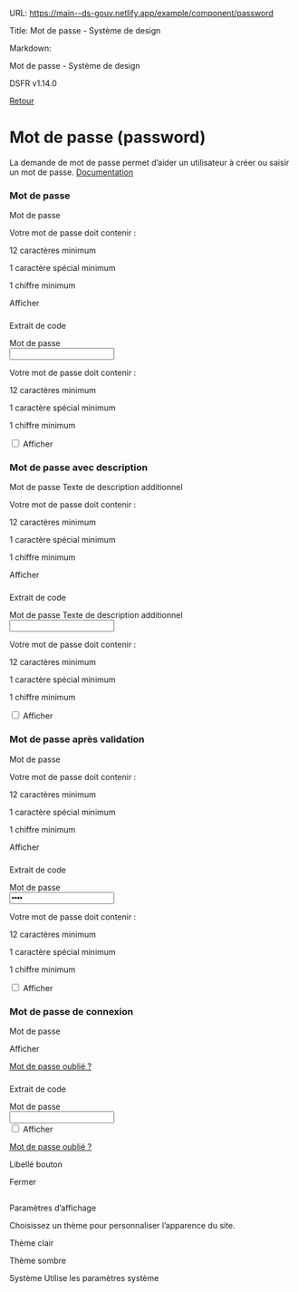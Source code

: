 URL:
https://main--ds-gouv.netlify.app/example/component/password

Title:
Mot de passe - Système de design

Markdown:


Mot de passe - Système de design


DSFR v1.14.0


[Retour](../)


# Mot de passe (password)


La demande de mot de passe permet d’aider un utilisateur à créer ou saisir un mot de passe.
[Documentation](https://www.systeme-de-design.gouv.fr/elements-d-interface/composants/mot-de-passe)


### Mot de passe


Mot de passe


Votre mot de passe doit contenir :


12 caractères minimum


1 caractère spécial minimum


1 chiffre minimum


Afficher


###
Extrait de code


<div class="fr-password" id="password-5803">
<label class="fr-password__label fr-label" for="password-5803-input">
Mot de passe
</label>
<div class="fr-input-wrap">
<input class="fr-password__input fr-input" autocapitalize="off" autocorrect="off" aria-describedby="password-5803-input-messages" aria-required="true" name="password" autocomplete="new-password" id="password-5803-input" type="password">
</div>
<div class="fr-messages-group" id="password-5803-input-messages" aria-live="polite">
<p class="fr-message" id="password-5803-input-message">Votre mot de passe doit contenir :</p>
<p class="fr-message fr-message--info" data-fr-valid="validé" data-fr-error="en erreur" id="password-5803-input-message-info">12 caractères minimum</p>
<p class="fr-message fr-message--info" data-fr-valid="validé" data-fr-error="en erreur" id="password-5803-input-message-info-1">1 caractère spécial minimum</p>
<p class="fr-message fr-message--info" data-fr-valid="validé" data-fr-error="en erreur" id="password-5803-input-message-info-2">1 chiffre minimum</p>
</div>
<div class="fr-password__checkbox fr-checkbox-group fr-checkbox-group--sm">
<input aria-label="Afficher le mot de passe" id="password-5803-show" type="checkbox">
<label class="fr--password__checkbox fr-label" for="password-5803-show">
Afficher
</label>
</div>
</div>


### Mot de passe avec description


Mot de passe
Texte de description additionnel


Votre mot de passe doit contenir :


12 caractères minimum


1 caractère spécial minimum


1 chiffre minimum


Afficher


###
Extrait de code


<div class="fr-password" id="password-5806">
<label class="fr-password__label fr-label" for="password-5806-input">
Mot de passe
<span class="fr-hint-text">Texte de description additionnel</span>
</label>
<div class="fr-input-wrap">
<input class="fr-password__input fr-input" autocapitalize="off" autocorrect="off" aria-describedby="password-5806-input-messages" aria-required="true" name="password" autocomplete="new-password" id="password-5806-input" type="password">
</div>
<div class="fr-messages-group" id="password-5806-input-messages" aria-live="polite">
<p class="fr-message" id="password-5806-input-message">Votre mot de passe doit contenir :</p>
<p class="fr-message fr-message--info" data-fr-valid="validé" data-fr-error="en erreur" id="password-5806-input-message-info">12 caractères minimum</p>
<p class="fr-message fr-message--info" data-fr-valid="validé" data-fr-error="en erreur" id="password-5806-input-message-info-1">1 caractère spécial minimum</p>
<p class="fr-message fr-message--info" data-fr-valid="validé" data-fr-error="en erreur" id="password-5806-input-message-info-2">1 chiffre minimum</p>
</div>
<div class="fr-password__checkbox fr-checkbox-group fr-checkbox-group--sm">
<input aria-label="Afficher le mot de passe" id="password-5806-show" type="checkbox">
<label class="fr--password__checkbox fr-label" for="password-5806-show">
Afficher
</label>
</div>
</div>


### Mot de passe après validation


Mot de passe


Votre mot de passe doit contenir :


12 caractères minimum


1 caractère spécial minimum


1 chiffre minimum


Afficher


###
Extrait de code


<div class="fr-password" id="password-5809">
<label class="fr-password__label fr-label" for="password-5809-input">
Mot de passe
</label>
<div class="fr-input-wrap">
<input class="fr-password__input fr-input" autocapitalize="off" autocorrect="off" aria-describedby="password-5809-input-messages" aria-required="true" name="password" value="x8A@" autocomplete="new-password" id="password-5809-input" type="password">
</div>
<div class="fr-messages-group" id="password-5809-input-messages" aria-live="polite">
<p class="fr-message" id="password-5809-input-message">Votre mot de passe doit contenir :</p>
<p class="fr-message fr-message--error" data-fr-valid="validé" data-fr-error="en erreur" id="password-5809-input-message-error">12 caractères minimum</p>
<p class="fr-message fr-message--valid" data-fr-valid="validé" data-fr-error="en erreur" id="password-5809-input-message-valid">1 caractère spécial minimum</p>
<p class="fr-message fr-message--valid" data-fr-valid="validé" data-fr-error="en erreur" id="password-5809-input-message-valid-1">1 chiffre minimum</p>
</div>
<div class="fr-password__checkbox fr-checkbox-group fr-checkbox-group--sm">
<input aria-label="Afficher le mot de passe" id="password-5809-show" type="checkbox">
<label class="fr--password__checkbox fr-label" for="password-5809-show">
Afficher
</label>
</div>
</div>


### Mot de passe de connexion


Mot de passe


Afficher


[Mot de passe oublié ?](%5B%C3%80%20MODIFIER%20-%20url%20de%20la%20page%20de%20r%C3%A9cup%C3%A9ration%5D)


###
Extrait de code


<div class="fr-password" id="password-5812">
<label class="fr-password__label fr-label" for="password-5812-input">
Mot de passe
</label>
<div class="fr-input-wrap">
<input class="fr-password__input fr-input" autocapitalize="off" autocorrect="off" aria-describedby="password-5812-input-messages" aria-required="true" name="password" autocomplete="current-password" id="password-5812-input" type="password">
</div>
<div class="fr-messages-group" id="password-5812-input-messages" aria-live="polite">
</div>
<div class="fr-password__checkbox fr-checkbox-group fr-checkbox-group--sm">
<input aria-label="Afficher le mot de passe" id="password-5812-show" type="checkbox">
<label class="fr--password__checkbox fr-label" for="password-5812-show">
Afficher
</label>
</div>
<p>
<a href="[À MODIFIER - url de la page de récupération]" class="fr-link">Mot de passe oublié ?</a>
</p>
</div>


Libellé bouton


Fermer


##
Paramètres d’affichage


Choisissez un thème pour personnaliser l’apparence du site.


Thème clair


Thème sombre


Système
Utilise les paramètres système